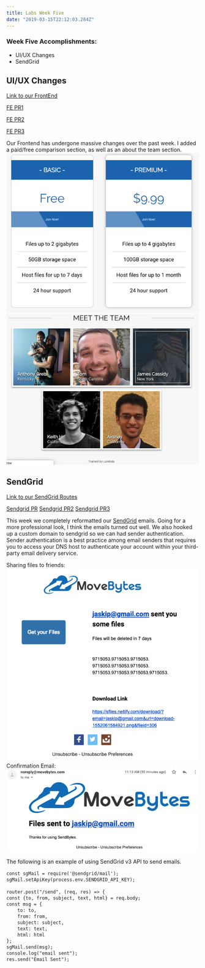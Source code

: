 ```yaml
---
title: Labs Week Five
date: "2019-03-15T22:12:03.284Z"
---
```


### Week Five Accomplishments:

- UI/UX Changes
- SendGrid

## UI/UX Changes

[Link to our FrontEnd](https://github.com/Lambda-School-Labs/labs10-big-files/tree/master/Frontend/share_big_files "Frontend")

[FE PR1](https://github.com/Lambda-School-Labs/labs10-big-files/pull/190)

[FE PR2](https://github.com/Lambda-School-Labs/labs10-big-files/pull/183)

[FE PR3](https://github.com/Lambda-School-Labs/labs10-big-files/pull/177)

Our Frontend has undergone massive changes over the past week. I added a paid/free comparison section, as well as an about the team section.
![FE](FE1.png)
![FE2](FE2.png)

## SendGrid

[Link to our SendGrid Routes](https://github.com/Lambda-School-Labs/labs10-big-files/blob/master/lambdafiles/routes/api/sendgrid.js)

[Sendgrid PR](https://github.com/Lambda-School-Labs/labs10-big-files/pull/173)
[Sendgrid PR2](https://github.com/Lambda-School-Labs/labs10-big-files/pull/168)
[Sendgrid PR3](https://github.com/Lambda-School-Labs/labs10-big-files/pull/167)

This week we completely reformatted our [SendGrid](https://sendgrid.com/) emails. Going for a more professional look, I think the emails turned out well. We also hooked up a custom domain to sendgrid so we can had sender authentication. Sender authentication is a best practice among email senders that requires you to access your DNS host to authenticate your account within your third-party email delivery service.

Sharing files to friends:
![SG1](sg1.png)
Confirmation Email:
![SG2](sg2.png)

The following is an example of using SendGrid v3 API to send emails.

    const sgMail = require('@sendgrid/mail');
    sgMail.setApiKey(process.env.SENDGRID_API_KEY);

    router.post("/send", (req, res) => {
    const {to, from, subject, text, html} = req.body;
    const msg = {
        to: to,
        from: from,
        subject: subject,
        text: text,
        html: html
    };
    sgMail.send(msg);
    console.log("email sent");
    res.send("Email Sent");
